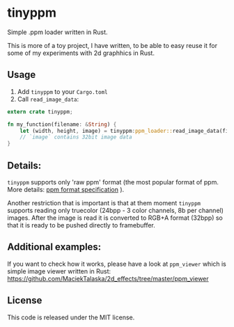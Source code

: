 tinyppm
=======

Simple .ppm loader written in Rust.

This is more of a toy project, I have written, to be able to easy reuse it for some of my experiments with 2d graphhics in Rust.

Usage
-----

1. Add `tinyppm` to your `Cargo.toml`
2. Call `read_image_data`:

```rust
extern crate tinyppm;

fn my_function(filename: &String) {
    let (width, height, image) = tinyppm:ppm_loader::read_image_data(filename);
    // `image` contains 32bit image data
}

```

Details:
--------

`tinyppm` supports only 'raw ppm' format (the most popular format of ppm. More details: [ppm format specification][ppm] ).

Another restriction that is important is that at them moment `tinyppm` supports reading only truecolor (24bpp - 3 color channels, 8b per channel) images. After the image is read it is converted to RGB+A format (32bpp) so that it is ready to be pushed directly to framebuffer.

[ppm]: http://netpbm.sourceforge.net/doc/ppm.html

Additional examples:
--------------------

If you want to check how it works, please have a look at `ppm_viewer` which is simple image viewer written in Rust: https://github.com/MaciekTalaska/2d_effects/tree/master/ppm_viewer

License
-------
This code is released under the MIT license.
